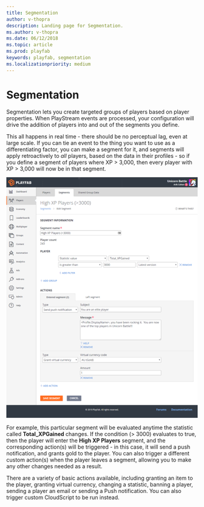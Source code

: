 ```yaml
---
title: Segmentation
author: v-thopra
description: Landing page for Segmentation.
ms.author: v-thopra
ms.date: 06/12/2018
ms.topic: article
ms.prod: playfab
keywords: playfab, segmentation
ms.localizationpriority: medium
---
```


# Segmentation

Segmentation lets you create targeted groups of players based on player properties. When PlayStream events are processed, your configuration will drive the addition of players into and out of the segments you define.

This all happens in real time - there should be no perceptual lag, even at large scale. If you can tie an event to the thing you want to use as a differentiating factor, you can make a segment for it, and segments will apply retroactively to *all* players, based on the data in their profiles - so if you define a segment of players where XP > 3,000, then every player with XP > 3,000 will now be in that segment.

![High XP Segment Definition](media/playstream-segment-highxp.png)

For example, this particular segment will be evaluated anytime the statistic called **Total_XPGained** changes. If the condition (> 3000) evaluates to true, then the player will enter the **High XP Players** segment, and the corresponding action(s) will be triggered - in this case, it will send a push notification, and grants gold to the player. You can also trigger a different custom action(s) when the player leaves a segment, allowing you to make any other changes needed as a result.

There are a variety of basic actions available, including granting an item to the player, granting virtual currency, changing a statistic, banning a player, sending a player an email or sending a Push notification. You can also trigger custom CloudScript to be run instead.
